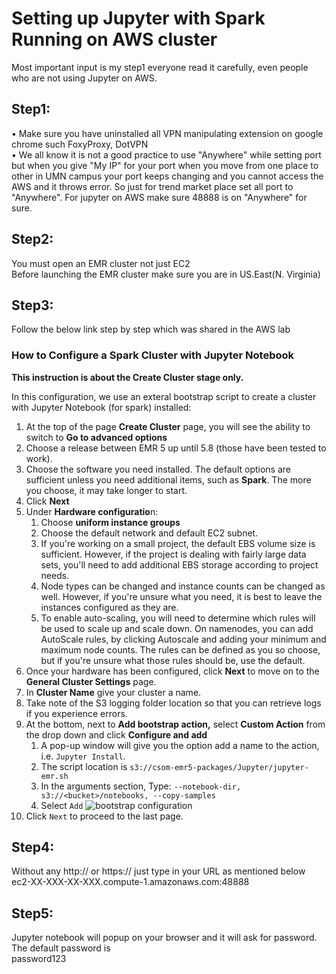 
# Setting up Jupyter with Spark Running on AWS cluster

Most important input is my step1 everyone read it carefully, even people who are not using Jupyter on AWS.

## Step1:   
•	Make sure you have uninstalled all VPN manipulating extension on google chrome such FoxyProxy, DotVPN  
•	We all know it is not a good practice to use "Anywhere" while setting port but when you give "My IP" for your port when you move from one place to other in UMN campus your port keeps changing and you cannot access the AWS and it throws error. So just for trend market place set all port to "Anywhere". For jupyter on AWS make sure 48888 is on "Anywhere" for sure.
  
## Step2:   
You must open an EMR cluster not just EC2  
Before launching the EMR cluster make sure you are in US.East(N. Virginia)  

## Step3:   
Follow the below link step by step which was shared in the AWS lab  

### How to Configure a Spark Cluster with Jupyter Notebook
  
**This instruction is about the Create Cluster stage only.**   

In this configuration, we use an exteral bootstrap script to create a cluster with Jupyter Notebook (for spark) installed:

1. At the top of the page **Create Cluster** page, you will see the ability to switch to **Go to advanced options**
2. Choose a release between EMR 5 up until 5.8 (those have been tested to work).
3. Choose the software you need installed. The default options are sufficient unless you need additional items, such as **Spark**. The more you choose, it may take longer to start. 
4. Click **Next**
5. Under **Hardware configuratio**n:
    1. Choose **uniform instance groups**
    2. Choose the default network and default EC2 subnet.
    6. If you're working on a small project, the default EBS volume size is sufficient. However, if the project is dealing with fairly large data sets, you'll need to add additional EBS storage according to project needs. 
    7. Node types can be changed and instance counts can be changed as well. However, if you're unsure what you need, it is best to leave the instances configured as they are. 
    8. To enable auto-scaling, you will need to determine which rules will be used to scale up and scale down. On namenodes, you can add AutoScale rules, by clicking Autoscale and adding your minimum and maximum node counts. The rules can be defined as you so choose, but if you're unsure what those rules should be, use the default. 
8. Once your hardware has been configured, click **Next** to move on to the **General Cluster Settings** page. 
9. In **Cluster Name** give your cluster a name. 
10. Take note of the S3 logging folder location so that you can retrieve logs if you experience errors.
11. At the bottom, next to **Add bootstrap action,** select **Custom Action** from the drop down and click **Configure and add**
    1. A pop-up window will give you the option add a name to the action, i.e. `Jupyter Install`. 
    2. The script location is `s3://csom-emr5-packages/Jupyter/jupyter-emr.sh`
    3. In the arguments section, Type: 
```--notebook-dir, s3://<bucket>/notebooks, --copy-samples```
    12. Select `Add`
![bootstrap configuration](img/bootstrap.png)
13. Click `Next` to proceed to the last page.


## Step4:  
Without any http:// or https:// just type in your URL as mentioned below  
ec2-XX-XXX-XX-XXX.compute-1.amazonaws.com:48888  

## Step5:  
Jupyter notebook will popup on your browser and it will ask for password. The default password is  
password123  
